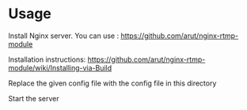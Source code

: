 # Usage

Install Nginx server.
You can use :
https://github.com/arut/nginx-rtmp-module

Installation instructions:
https://github.com/arut/nginx-rtmp-module/wiki/Installing-via-Build

Replace the given config file with the config file in this directory

Start the server